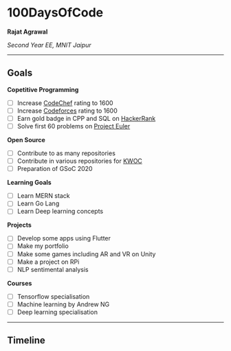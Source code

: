 # 100DaysOfCode

**Rajat Agrawal**

*Second Year EE, MNIT Jaipur*

---

## Goals

**Copetitive Programming**
- [ ] Increase [CodeChef](https://www.codechef.com/users/rashakdude) rating to 1600
- [ ] Increase [Codeforces](https://codeforces.com/profile/RajatAgrawal) rating to 1600
- [ ] Earn gold badge in CPP and SQL on [HackerRank](https://www.hackerrank.com/Rashak_Dude?hr_r=1)
- [ ] Solve first 60 problems on [Project Euler](https://projecteuler.net/archives)

**Open Source**
- [ ] Contribute to as many repositories
- [ ] Contribute in various repositories for [KWOC](https://kwoc.kossiitkgp.org/profile/rashakdude)
- [ ] Preparation of GSoC 2020

**Learning Goals**
- [ ] Learn MERN stack
- [ ] Learn Go Lang
- [ ] Learn Deep learning concepts

**Projects**
- [ ] Develop some apps using Flutter
- [ ] Make my portfolio
- [ ] Make some games including AR and VR on Unity
- [ ] Make a project on RPi
- [ ] NLP sentimental analysis

**Courses**
- [ ] Tensorflow specialisation
- [ ] Machine learning by Andrew NG
- [ ] Deep learning specialisation

---

## Timeline



